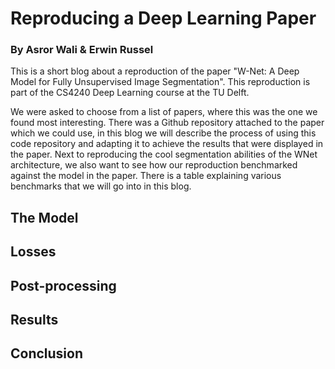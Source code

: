 # Reproducing a Deep Learning Paper
### By Asror Wali & Erwin Russel

This is a short blog about a reproduction of the paper "W-Net: A Deep Model for Fully Unsupervised Image Segmentation".
This reproduction is part of the CS4240 Deep Learning course at the TU Delft.

We were asked to choose from a list of papers, where this was the one we found most interesting.
There was a Github repository attached to the paper which we could use, in this blog we will describe the process of using this code repository and adapting it to achieve the results that were displayed in the paper.
Next to reproducing the cool segmentation abilities of the WNet architecture, we also want to see how our reproduction benchmarked against the model in the paper. There is a table explaining various benchmarks that we will go into in this blog. 

## The Model

## Losses

## Post-processing

## Results

## Conclusion




